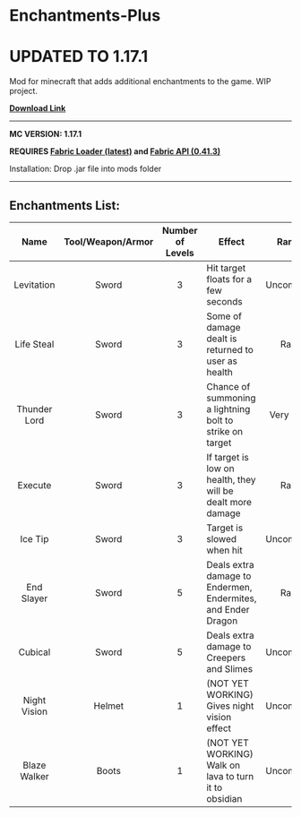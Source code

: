 # Enchantments-Plus
# UPDATED TO 1.17.1
Mod for minecraft that adds additional enchantments to the game. WIP project.

**[Download Link](https://github.com/therobdog7/enchantments-plus/releases/download/1.0.0/enchantments-plus-1.0.0.jar "Download")**

---

**MC VERSION: 1.17.1**

**REQUIRES [Fabric Loader (latest)](https://fabricmc.net/use/ "Fabric Download") and [Fabric API (0.41.3)](https://www.curseforge.com/minecraft/mc-mods/fabric-api)**

Installation: Drop .jar file into mods folder

---

## Enchantments List:

| Name          | Tool/Weapon/Armor  | Number of Levels  | Effect                                                       | Rarity          | Notes |
|:-------------:|:------------------:|:-----------------:|--------------------------------------------------------------|:---------------:|-------|
| Levitation    | Sword              | 3                 | Hit target floats for a few seconds                          | Uncommon        | |
| Life Steal    | Sword              | 3                 | Some of damage dealt is returned to user as health           | Rare            | |
| Thunder Lord  | Sword              | 3                 | Chance of summoning a lightning bolt to strike on target     | Very Rare       | |
| Execute       | Sword              | 3                 | If target is low on health, they will be dealt more damage   | Rare            | |
| Ice Tip       | Sword              | 3                 | Target is slowed when hit                                    | Uncommon        | |
| End Slayer    | Sword              | 5                 | Deals extra damage to Endermen, Endermites, and Ender Dragon | Rare            | Cannot be equipped with other damage enchantment|
| Cubical       | Sword              | 5                 | Deals extra damage to Creepers and Slimes                    | Uncommon        | Cannot be equipped with other damage enchantment |
| Night Vision  | Helmet             | 1                 | (NOT YET WORKING) Gives night vision effect                  | Uncommon        | |
| Blaze Walker  | Boots              | 1                 | (NOT YET WORKING) Walk on lava to turn it to obsidian        | Uncommon        | Cannot be equipped with other boot walking enchantments |
